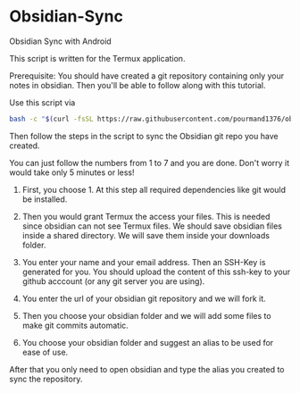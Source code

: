 # Obsidian-Sync

Obsidian Sync with Android

This script is written for the Termux application.

Prerequisite:
You should have created a git repository containing only your notes in obsidian. Then you'll be able to follow along with this tutorial.

Use this script via

```bash
bash -c "$(curl -fsSL https://raw.githubusercontent.com/pourmand1376/obsidian-sync/main/obsidian.sh)"
```

Then follow the steps in the script to sync the Obsidian git repo you have created.

You can just follow the numbers from 1 to 7 and you are done. Don't worry it would take only 5 minutes or less!

1. First, you choose 1. At this step all required dependencies like git would be installed.

2. Then you would grant Termux the access your files. This is needed since obsidian can not see Termux files. We should save obsidian files inside a shared directory. We will save them inside your downloads folder.

3. You enter your name and your email address. Then an SSH-Key is generated for you. You should upload the content of this ssh-key to your github acccount (or any git server you are using).

4. You enter the url of your obsidian git repository and we will fork it.

5. Then you choose your obsidian folder and we will add some files to make git commits automatic.

6. You choose your obsidian folder and suggest an alias to be used for ease of use.

After that you only need to open obsidian and type the alias you created to sync the repository.
